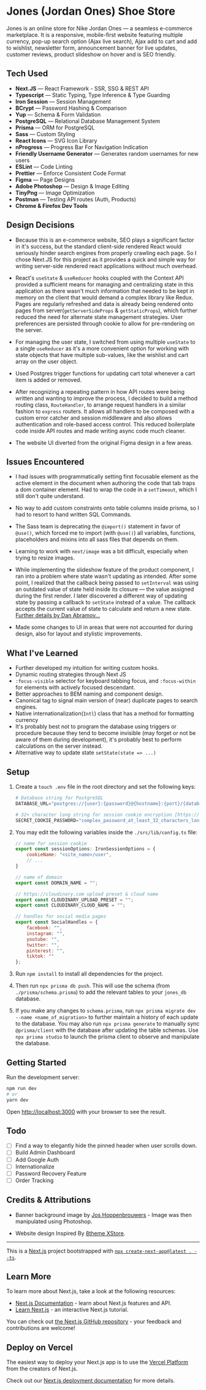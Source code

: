 # Jones (Jordan Ones) Shoe Store

Jones is an online store for Nike Jordan Ones &mdash; a seamless e-commerce marketplace. It is a responsive, mobile-first website featuring multiple currency, pop-up search option (Ajax live search), Ajax add to cart and add to wishlist, newsletter form, announcement banner for live updates, customer reviews, product slideshow on hover and is SEO friendly.

## Tech Used

- **Next.JS** &mdash; React Framework - SSR, SSG & REST API
- **Typescript** &mdash; Static Typing, Type Inference & Type Guarding
- **Iron Session** &mdash; Session Management
- **BCrypt** &mdash; Password Hashing & Comparison
- **Yup** &mdash; Schema & Form Validation
- **PostgreSQL** &mdash; Relational Database Management System
- **Prisma** &mdash; ORM for PostgreSQL
- **Sass** &mdash; Custom Styling
- **React Icons** &mdash; SVG Icon Library
- **nProgress** &mdash; Progress Bar For Navigation Indication
- **Friendly Username Generator** &mdash; Generates random usernames for new users
- **ESLint** &mdash; Code Linting
- **Prettier** &mdash; Enforce Consistent Code Format
- **Figma** &mdash; Page Designs
- **Adobe Photoshop** &mdash; Design & Image Editing
- **TinyPng** &mdash; Image Optimization
- **Postman** &mdash; Testing API routes (Auth, Products)
- **Chrome & Firefox Dev Tools**

## Design Decisions

- Because this is an e-commerce website, SEO plays a significant factor in it's success, but the standard client-side rendered React would seriously hinder search engines from properly crawling each page. So I chose Next.JS for this project as it provides a quick and simple way for writing server-side rendered react applications without much overhead.

- React's `useState` & `useReducer` hooks coupled with the Context API provided a sufficient means for managing and centralizing state in this application as there wasn't much information that needed to be kept in memory on the client that would demand a complex library like Redux. Pages are regularly refreshed and data is already being rendered onto pages from server(`getServerSideProps` & `getStaticProps`), which further reduced the need for alternate state management strategies. User preferences are persisted through cookie to allow for pre-rendering on the server.

- For managing the user state, I switched from using multiple `useState` to a single `useReducer` as it's a more convenient option for working with state objects that have multiple sub-values, like the wishlist and cart array on the user object.

- Used Postgres trigger functions for updating cart total whenever a cart item is added or removed.

- After recognizing a repeating pattern in how API routes were being written and wanting to improve the process, I decided to build a method routing class, `RouteHandler`, to arrange request handlers in a similar fashion to `express` routers. It allows all handlers to be composed with a custom error catcher and session middleware and also allows authentication and role-based access control. This reduced boilerplate code inside API routes and made writing async code much cleaner.

- The website UI diverted from the original Figma design in a few areas.

## Issues Encountered

- I had issues with programmatically setting first focusable element as the active element in the document when authoring the code that tab traps a dom container element. Had to wrap the code in a `setTimeout`, which I still don't quite understand.

- No way to add custom constraints onto table columns inside prisma, so I had to resort to hand written SQL Commands.

- The Sass team is deprecating the `@import()` statement in favor of `@use()`, which forced me to import (with `@use()`) all variables, functions, placeholders and mixins into all sass files that depends on them.

- Learning to work with `next/image` was a bit difficult, especially when trying to resize images.

- While implementing the slideshow feature of the product component, I ran into a problem where state wasn't updating as intended. After some point, I realized that the callback being passed to `setInterval` was using an outdated value of state held inside its closure &mdash; the value assigned during the first render. I later discovered a different way of updating state by passing a callback to `setState` instead of a value. The callback accepts the current value of state to calculate and return a new state. [Further details by Dan Abramov...](https://overreacted.io/making-setinterval-declarative-with-react-hooks/)

- Made some changes to UI in areas that were not accounted for during design, also for layout and stylistic improvements.

## What I've Learned

- Further developed my intuition for writing custom hooks.
- Dynamic routing strategies through Next JS
- `:focus-visible` selector for keyboard tabbing focus, and `:focus-within` for elements with actively focused descendant.
- Better approaches to BEM naming and component design.
- Canonical tag to signal main version of (near) duplicate pages to search engines.
- Native internationalization(`Intl`) class that has a method for formatting currency
- It's probably best not to program the database using triggers or procedure because they tend to become invisible (may forget or not be aware of them during development), it's probably best to perform calculations on the server instead.
- Alternative way to update state `setState(state => ...)`

## Setup

1. Create a `touch .env` file in the root directory and set the following keys:
	```python
	# Database string for PostgreSQL
	DATABASE_URL="postgres://{user}:{password}@{hostname}:{port}/{database_name}"

	# 32+ character long string for session cookie encryption [https://1password.com/password-generator/]
	SECRET_COOKIE_PASSWORD="complex_password_at_least_32_characters_long"
	```

2. You may edit the following variables inside the `./src/lib/config.ts` file:
	```js
	// name for session cookie
	export const sessionOptions: IronSessionOptions = {
		cookieName: "<site_name>/user",
		// ...
	}

	// name of domain
	export const DOMAIN_NAME = "";

	// https://cloudinary.com upload preset & cloud name
	export const CLOUDINARY_UPLOAD_PRESET = "";
	export const CLOUDINARY_CLOUD_NAME = "";

	// handles for social media pages
	export const SocialHandles = {
		facebook: "",
		instagram: "",
		youtube: "",
		twitter: "",
		pinterest: "",
		tiktok: ""
	};
	```

3. Run `npm install` to install all dependencies for the project.

4. Then run `npx prisma db push`. This will use the schema (from `./prisma/schema.prisma`) to add the relevant tables to your `jones_db` database.

5. If you make any changes to `schema.prisma`, run `npx prisma migrate dev --name <name_of_migration>` to further maintain a history of each update to the database. You may also run `npx prisma generate` to manually sync `@prisma/client` with the database after updating the table schemas. Use `npx prisma studio` to launch the prisma client to observe and manipulate the database.

## Getting Started

Run the development server:
```bash
npm run dev
# or
yarn dev
```

Open [http://localhost:3000](http://localhost:3000) with your browser to see the result.

## Todo

- [ ] Find a way to elegantly hide the pinned header when user scrolls down.
- [ ] Build Admin Dashboard
- [ ] Add Google Auth
- [ ] Internationalize
- [ ] Password Recovery Feature
- [ ] Order Tracking

## Credits & Attributions

- Banner background image by [Jos Hoppenbrouwers](https://www.joshoppenbrouwers.com/) - Image was then manipulated using Photoshop.

- Website design Inspired By [8theme XStore](https://xstore.8theme.com/elementor/demos/sneakers/).

---

This is a [Next.js](https://nextjs.org/) project bootstrapped with [`npx create-next-app@latest . --ts`](https://github.com/vercel/next.js/blob/canary/docs/basic-features/typescript.md).

## Learn More

To learn more about Next.js, take a look at the following resources:

- [Next.js Documentation](https://nextjs.org/docs) - learn about Next.js features and API.
- [Learn Next.js](https://nextjs.org/learn) - an interactive Next.js tutorial.

You can check out [the Next.js GitHub repository](https://github.com/vercel/next.js/) - your feedback and contributions are welcome!

## Deploy on Vercel

The easiest way to deploy your Next.js app is to use the [Vercel Platform](https://vercel.com/new?utm_medium=default-template&filter=next.js&utm_source=create-next-app&utm_campaign=create-next-app-readme) from the creators of Next.js.

Check out our [Next.js deployment documentation](https://nextjs.org/docs/deployment) for more details.
